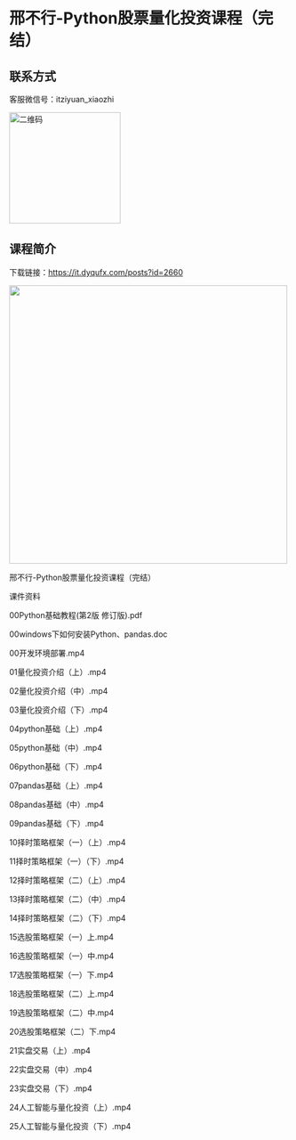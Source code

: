# 邢不行-Python股票量化投资课程（完结）

## 联系方式

客服微信号：itziyuan_xiaozhi

<img src="https://ziyuanyun.oss-cn-guangzhou.aliyuncs.com/common/20240614073449/666b82192834a.jpg" width="200" height="200" alt="二维码">

## 课程简介

下载链接：https://it.dyqufx.com/posts?id=2660

<img src="https://ziyuanyun.oss-cn-guangzhou.aliyuncs.com/yun/20240515184207/6644917f32f3a.jpg" width="500" alt="">

  邢不行-Python股票量化投资课程（完结）



 课件资料

 00Python基础教程(第2版 修订版).pdf

 00windows下如何安装Python、pandas.doc

 00开发环境部署.mp4

 01量化投资介绍（上）.mp4

 02量化投资介绍（中）.mp4

 03量化投资介绍（下）.mp4

 04python基础（上）.mp4

 05python基础（中）.mp4

 06python基础（下）.mp4

 07pandas基础（上）.mp4

 08pandas基础（中）.mp4

 09pandas基础（下）.mp4

 10择时策略框架（一）（上）.mp4

 11择时策略框架（一）（下）.mp4

 12择时策略框架（二）（上）.mp4

 13择时策略框架（二）（中）.mp4

 14择时策略框架（二）（下）.mp4

 15选股策略框架（一）上.mp4

 16选股策略框架（一）中.mp4

 17选股策略框架（一）下.mp4

 18选股策略框架（二）上.mp4

 19选股策略框架（二）中.mp4

 20选股策略框架（二）下.mp4

 21实盘交易（上）.mp4

 22实盘交易（中）.mp4

 23实盘交易（下）.mp4

 24人工智能与量化投资（上）.mp4

 25人工智能与量化投资（下）.mp4

  